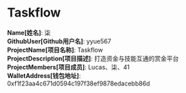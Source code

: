 # Taskflow

**Name[姓名]**: 柒  
**GithubUser[Github用户名]**: yyue567  
**ProjectName[项目名称]**: Taskflow  
**ProjectDescription[项目描述]**: 打造资金与技能互通的赏金平台  
**ProjectMembers[项目成员]**: Lucas、柒、41  
**WalletAddress[钱包地址]**: 0xf1f23aa4c671d0594c197f38ef9878edacebb86d